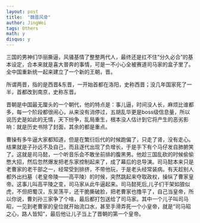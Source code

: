 ```yaml
---
layout: post
title:  "魏晋风骨"
author: JingWei
tags: Others
math: y
disqus: y
---
```


三国的男神们华丽撕逼，风骚基情了整整两代人，最终还是扛不住“分久必合”的基本设定，合本来就是喜大普奔的事情，可是一不小心全被赛道司马家的盒子里了。全中国重新统一起来建立了一个新的王朝，晋。

所谓两晋，指的是西晋&东晋，一开始首都在洛阳，史称西晋；没几年国家死了一半，首都改到南京，史称东晋。

晋朝是中国最无厘头的一个朝代，他的特点是：事儿逼，时间没人长，麻烦比谁都多，每一个阶段都很闹心，从来没有消停过，五胡乱华更是boss级信息量，所以说历史是如此的无情，天下纷争，乱局重生，根本没人估计到它将产生的恶劣影响：就是历史书除了封面，其余的都是重点。

曹操有多牛逼大家都知道，但是在繁衍后代的时候跑偏了，只走了肾，没有走心。结果就是子孙远不及自己，而且逐代出现了负增长，于是手下有个马仔发自肺腑笑了。这就是司马懿，一个听音乐会不敢坐前排的腹黑男。他趁三国乱砍的时候偷偷憋大招，然后忽然爆发把老东家控制起来了，成了幕后的总导演。司马懿本来只是老曹家的老干部之一，经常受到排挤，不带他玩，于是老头经常装病。有天趁别人都外出扫墓（老皇帝陵——高平陵）的时候，突然跳起来夺取政权，操纵了曹家皇帝。这事儿叫高平陵之变，司马家从此牛逼起来。司马懿死后,儿子们干架如狼似虎，不但把蜀汉，东吴荡平，还干脆撕破脸，把老曹家也撸平了，自己当皇帝，所以你说，曹刘孙三家争了个啥，最后都打包送给了司马家。其中一个儿子叫司马昭，一见到老曹家的皇位就开始流口水，甚至手滑弄死一个小皇帝，就是“司马昭之心，路人皆知”，最后他让儿子当上了晋朝的第一个皇帝。